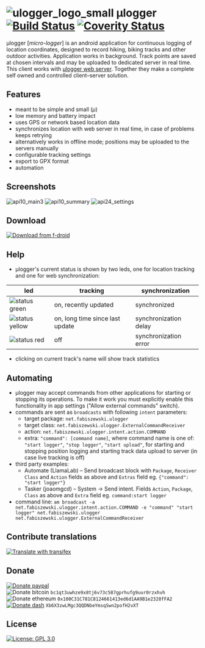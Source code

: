 # ![ulogger_logo_small](https://cloud.githubusercontent.com/assets/3366666/24080878/0288f046-0ca8-11e7-9ffd-753e5c417756.png) μlogger [![Build Status](https://travis-ci.com/bfabiszewski/ulogger-android.svg?branch=master)](https://travis-ci.com/bfabiszewski/ulogger-android) [![Coverity Status](https://scan.coverity.com/projects/12109/badge.svg)](https://scan.coverity.com/projects/bfabiszewski-ulogger-android)

μlogger [*micro-logger*] is an android application for continuous logging of location coordinates, designed to record hiking, biking tracks and other outdoor activities. 
Application works in background. Track points are saved at chosen intervals and may be uploaded to dedicated server in real time.
This client works with [μlogger web server](https://github.com/bfabiszewski/ulogger-server). 
Together they make a complete self owned and controlled client–server solution.

## Features
- meant to be simple and small (*μ*)
- low memory and battery impact
- uses GPS or network based location data
- synchronizes location with web server in real time, in case of problems keeps retrying
- alternatively works in offline mode; positions may be uploaded to the servers manually
- configurable tracking settings
- export to GPX format
- automation

## Screenshots
![api10_main3](https://user-images.githubusercontent.com/3366666/57197957-79f92400-6f6d-11e9-8f61-f1318587dac1.png)
![api10_summary](https://user-images.githubusercontent.com/3366666/57197958-79f92400-6f6d-11e9-8adb-249aaca078d9.png)
![api24_settings](https://user-images.githubusercontent.com/3366666/57197959-79f92400-6f6d-11e9-8a5a-98b9a2b4bd95.png)

## Download
[![Download from f-droid](https://img.shields.io/f-droid/v/net.fabiszewski.ulogger.svg?color=green)](https://f-droid.org/app/net.fabiszewski.ulogger)

## Help
- μlogger's current status is shown by two leds, one for location tracking and one for web synchronization: 

led | tracking | synchronization
-|-------- | ---------------
![status green](https://placehold.it/10/00ff00/000000?text=+) |  on, recently updated | synchronized
![status yellow](https://placehold.it/10/ffe600/000000?text=+) | on, long time since last update | synchronization delay
![status red](https://placehold.it/10/ff0000/000000?text=+) | off | synchronization error

- clicking on current track's name will show track statistics

## Automating
- μlogger may accept commands from other applications for starting or stopping its operations. To make it work you must explicitly enable this functionality in app settings ("Allow external commands" switch). 
- commands are sent as `broadcasts` with following `intent` parameters:
  - target package: `net.fabiszewski.ulogger`
  - target class: `net.fabiszewski.ulogger.ExternalCommandReceiver`
  - action: `net.fabiszewski.ulogger.intent.action.COMMAND`
  - extra: `"command": [command name]`, where command name is one of: `"start logger"`, `"stop logger"`, `"start upload"`, for starting and stopping position logging and starting track data upload to server (in case live tracking is off)
- third party examples:
  - Automate (LlamaLab) – Send broadcast block with `Package`, `Receiver Class` and `Action` fields as above and `Extras` field eg. `{"command": "start logger"}`
  - Tasker (joaomgcd) – System → Send intent. Fields `Action`, `Package`, `Class` as above and `Extra` field eg. `command:start logger`
- command line: `am broadcast -a net.fabiszewski.ulogger.intent.action.COMMAND -e "command" "start logger" net.fabiszewski.ulogger net.fabiszewski.ulogger.ExternalCommandReceiver`

## Contribute translations
[![Translate with transifex](https://img.shields.io/badge/translate-transifex-green.svg)](https://www.transifex.com/bfabiszewski/ulogger/)

## Donate
[![Donate paypal](https://img.shields.io/badge/donate-paypal-green.svg)](https://www.paypal.me/bfabiszewski)  
![Donate bitcoin](https://img.shields.io/badge/donate-bitcoin-green.svg) `bc1qt3uwhze9x8tj6v73c587gprhufg9uur0rzxhvh`  
![Donate ethereum](https://img.shields.io/badge/donate-ethereum-green.svg) `0x100C31C781C8124661413ed6d1AA9B1e2328fFA2`  
[![Donate dash](https://img.shields.io/badge/donate-dash-green.svg)](https://explorer.mydashwallet.org/address/Xb6X3zwLMgc3QQDNbeYmsqSwn2pofH2vXT) `Xb6X3zwLMgc3QQDNbeYmsqSwn2pofH2vXT`  

## License
[![License: GPL 3.0](https://img.shields.io/badge/license-GPL--3.0-green.svg)](https://www.gnu.org/licenses/gpl-3.0)  
